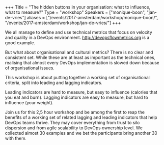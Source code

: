+++
Title = "The hidden buttons in your organisation: what to influence, what to measure?"
Type = "workshop"
Speakers = ["monique-boon", "jan-de-vries"]
aliases = ["/events/2017-amsterdam/workshop/monique-boon/", "/events/2017-amsterdam/workshop/jan-de-vries/"]
+++

We all manage to define and use technical metrics that focus on velocity and quality in a DevOps environment. http://devopsflowmetrics.org is a good example.

But what about organisational and cultural metrics? There is no clear and consistent set. While these are at least as important as the technical ones, realising that almost every DevOps implementation is slowed down because of organisational issues.

This workshop is about putting together a working set of organisational criteria, split into leading and lagging indicators.

Leading indicators are hard to measure, but easy to influence (calories that you eat and burn). Lagging indicators are easy to measure, but hard to influence (your weight).

Join us for this 2,5 hour workshop and be among the first to reap the benefits of a working set of related lagging and leading indicators that help DevOps teams thrive. They may cover everything from trust to silo dispersion and from agile scalability to DevOps ownership level. We collected almost 30 examples and we bet the participants bring another 30 with them.
